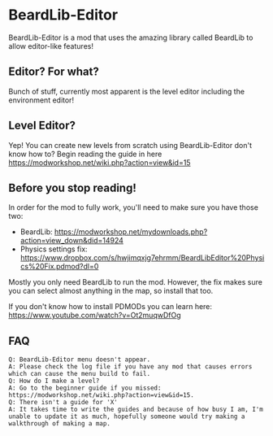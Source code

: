 # BeardLib-Editor

BeardLib-Editor is a mod that uses the amazing library called BeardLib to allow editor-like features!

## Editor? For what?
Bunch of stuff, currently most apparent is the level editor including the environment editor!

## Level Editor?
Yep! You can create new levels from scratch using BeardLib-Editor
don't know how to? Begin reading the guide in here https://modworkshop.net/wiki.php?action=view&id=15

## Before you stop reading!
In order for the mod to fully work, you'll need to make sure you have those two:

* BeardLib: https://modworkshop.net/mydownloads.php?action=view_down&did=14924
* Physics settings fix: https://www.dropbox.com/s/hwjimqxjg7ehrmm/BeardLibEditor%20Physics%20Fix.pdmod?dl=0 

Mostly you only need BeardLib to run the mod. However, the fix makes sure you can select almost anything in the map, so install that too.

If you don't know how to install PDMODs you can learn here:
https://www.youtube.com/watch?v=Ot2muqwDfOg

## FAQ

    Q: BeardLib-Editor menu doesn't appear.
    A: Please check the log file if you have any mod that causes errors which can cause the menu build to fail.
    Q: How do I make a level?
    A: Go to the beginner guide if you missed: https://modworkshop.net/wiki.php?action=view&id=15.
    Q: There isn't a guide for 'X'
    A: It takes time to write the guides and because of how busy I am, I'm unable to update it as much, hopefully someone would try making a walkthrough of making a map.

